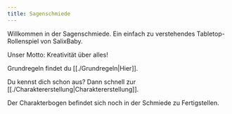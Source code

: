 ```yaml
---
title: Sagenschmiede
---
```


Willkommen in der Sagenschmiede. Ein einfach zu verstehendes Tabletop-Rollenspiel von SalixBaby.

Unser Motto: Kreativität über alles!

Grundregeln findet du [[./Grundregeln|Hier]].

Du kennst dich schon aus? Dann schnell zur [[./Charaktererstellung|Charaktererstellung]].

Der Charakterbogen befindet sich noch in der Schmiede zu Fertigstellen.